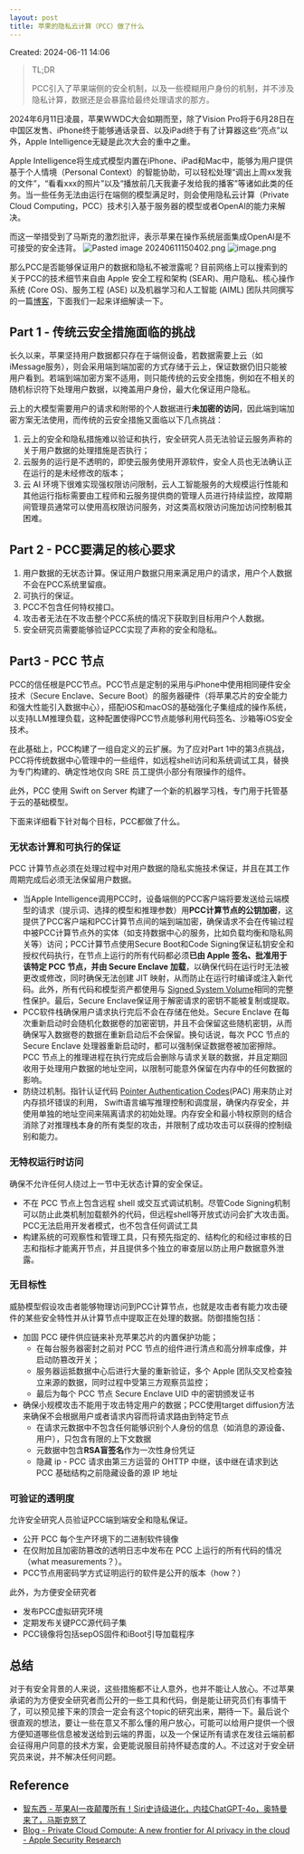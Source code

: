 ```yaml
---
layout: post
title: 苹果的隐私云计算（PCC）做了什么
---
```


Created: 2024-06-11 14:06
> TL;DR
> 
> PCC引入了苹果端侧的安全机制，以及一些模糊用户身份的机制，并不涉及隐私计算，数据还是会暴露给最终处理请求的那方。

2024年6月11日凌晨，苹果WWDC大会如期而至，除了Vision Pro将于6月28日在中国区发售、iPhone终于能够通话录音、以及iPad终于有了计算器这些“亮点”以外，Apple Intelligence无疑是此次大会的重中之重。

Apple Intelligence将生成式模型内置在iPhone、iPad和Mac中，能够为用户提供基于个人情境（Personal Context）的智能协助，可以轻松处理“调出上周xx发我的文件”，“看看xxx的照片”以及“播放前几天我妻子发给我的播客”等诸如此类的任务。当一些任务无法由运行在端侧的模型满足时，则会使用隐私云计算（Private Cloud Computing，PCC）技术引入基于服务器的模型或者OpenAI的能力来解决。

而这一举措受到了马斯克的激烈批评，表示苹果在操作系统层面集成OpenAI是不可接受的安全违背。
![Pasted image 20240611150402.png](https://s2.loli.net/2024/06/13/Dk5inujWVEhC3ZB.png)
![image.png](https://s2.loli.net/2024/06/13/r6f1DinhTdZuIBU.png)

那么PCC是否能够保证用户的数据和隐私不被泄露呢？目前网络上可以搜索到的关于PCC的技术细节来自由 Apple 安全工程和架构 (SEAR)、用户隐私、核心操作系统 (Core OS)、服务工程 (ASE) 以及机器学习和人工智能 (AIML) 团队共同撰写的一篇[博客](https://security.apple.com/blog/private-cloud-compute/)，下面我们一起来详细解读一下。

## Part 1 - 传统云安全措施面临的挑战
长久以来，苹果坚持用户数据都只存在于端侧设备，若数据需要上云（如iMessage服务），则会采用端到端加密的方式存储于云上，保证数据仍旧只能被用户看到。若端到端加密方案不适用，则只能传统的云安全措施，例如在不相关的随机标识符下处理用户数据，以掩盖用户身份，最大化保证用户隐私。

云上的大模型需要用户的请求和附带的个人数据进行**未加密的访问**，因此端到端加密方案无法使用，而传统的云安全措施又面临以下几点挑战：

1. 云上的安全和隐私措施难以验证和执行，安全研究人员无法验证云服务声称的关于用户数据的处理措施是否执行；
2. 云服务的运行是不透明的，即使云服务使用开源软件，安全人员也无法确认正在运行的是未经修改的版本；
3. 云 AI 环境下很难实现强权限访问限制，云人工智能服务的大规模运行性能和其他运行指标需要由工程师和云服务提供商的管理人员进行持续监控，故障期间管理员通常可以使用高权限访问服务，对这类高权限访问施加访问控制极其困难。

## Part 2 - PCC要满足的核心要求
1. 用户数据的无状态计算。保证用户数据只用来满足用户的请求，用户个人数据不会在PCC系统里留痕。
2. 可执行的保证。
3. PCC不包含任何特权接口。
4. 攻击者无法在不攻击整个PCC系统的情况下获取到目标用户个人数据。
5. 安全研究员需要能够验证PCC实现了声称的安全和隐私。

## Part3 - PCC 节点
PCC的信任根是PCC节点。PCC节点是定制的采用与iPhone中使用相同硬件安全技术（Secure Enclave、Secure Boot）的服务器硬件（将苹果芯片的安全能力和强大性能引入数据中心），搭配iOS和macOS的基础强化子集组成的操作系统，以支持LLM推理负载，这种配置使得PCC节点能够利用代码签名、沙箱等iOS安全技术。

在此基础上，PCC构建了一组自定义的云扩展。为了应对Part 1中的第3点挑战，PCC将传统数据中心管理中的一些组件，如远程shell访问和系统调试工具，替换为专门构建的、确定性地仅向 SRE 员工提供小部分有限操作的组件。

此外，PCC 使用 Swift on Server 构建了一个新的机器学习栈，专门用于托管基于云的基础模型。

下面来详细看下针对每个目标，PCC都做了什么。

### 无状态计算和可执行的保证
PCC 计算节点必须在处理过程中对用户数据的隐私实施技术保证，并且在其工作周期完成后必须无法保留用户数据。
- 当Apple Intelligence调用PCC时，设备端侧的PCC客户端将要发送给云端模型的请求（提示词、选择的模型和推理参数）用**PCC计算节点的公钥加密**，这提供了PCC客户端和PCC计算节点间的端到端加密，确保请求不会在传输过程中被PCC计算节点外的实体（如支持数据中心的服务，比如负载均衡和隐私网关等）访问；PCC计算节点使用Secure Boot和Code Signing保证私钥安全和授权代码执行，在节点上运行的所有代码都必须**已由 Apple 签名、批准用于该特定 PCC 节点，并由 Secure Enclave 加载**，以确保代码在运行时无法被更改或修改，同时确保无法创建 JIT 映射，从而防止在运行时编译或注入新代码。此外，所有代码和模型资产都使用与 [Signed System Volume](https://support.apple.com/guide/security/signed-system-volume-security-secd698747c9/web)相同的完整性保护。最后，Secure Enclave保证用于解密请求的密钥不能被复制或提取。
- PCC软件栈确保用户请求执行完后不会在存储在他处。Secure Enclave 在每次重新启动时会随机化数据卷的加密密钥，并且不会保留这些随机密钥，从而确保写入数据卷的数据在重新启动后不会保留。换句话说，每次 PCC 节点的 Secure Enclave 处理器重新启动时，都可以强制保证数据卷被加密擦除。 PCC 节点上的推理进程在执行完成后会删除与请求关联的数据，并且定期回收用于处理用户数据的地址空间，以限制可能意外保留在内存中的任何数据的影响。
- 防绕过机制。指针认证代码 [Pointer Authentication Codes](https://support.apple.com/guide/security/operating-system-integrity-sec8b776536b/1/web/1#sec0167b469d)(PAC) 用来防止对内存损坏错误的利用， Swift语言编写推理控制和调度层，确保内存安全，并使用单独的地址空间来隔离请求的初始处理。内存安全和最小特权原则的结合消除了对推理栈本身的所有类型的攻击，并限制了成功攻击可以获得的控制级别和能力。

### 无特权运行时访问
确保不允许任何人绕过上一节中无状态计算的安全保证。
- 不在 PCC 节点上包含远程 shell 或交互式调试机制。尽管Code Signing机制可以防止此类机制加载额外的代码，但远程shell等开放式访问会扩大攻击面。PCC无法启用开发者模式，也不包含任何调试工具
- 构建系统的可观察性和管理工具，只有预先指定的、结构化的和经过审核的日志和指标才能离开节点，并且提供多个独立的审查层以防止用户数据意外泄露。

### 无目标性
威胁模型假设攻击者能够物理访问到PCC计算节点，也就是攻击者有能力攻击硬件的某些安全特性并从计算节点中提取正在处理的数据。防御措施包括：
- 加固 PCC 硬件供应链来补充苹果芯片的内置保护功能；
	- 在每台服务器密封之前对 PCC 节点的组件进行清点和高分辨率成像，并启动防篡改开关；
	- 服务器运抵数据中心后进行大量的重新验证，多个 Apple 团队交叉检查独立来源的数据，同时过程中受第三方观察员监控；
	- 最后为每个 PCC 节点 Secure Enclave UID 中的密钥颁发证书
- 确保小规模攻击不能用于攻击特定用户的数据；PCC使用target diffusion方法来确保不会根据用户或者请求内容而将请求路由到特定节点
	- 在请求元数据中不包含任何能够识别个人身份的信息（如消息的源设备、用户），只包含有限的上下文数据
	- 元数据中包含**RSA盲签名**作为一次性身份凭证
	- 隐藏 ip - PCC 请求由第三方运营的 OHTTP 中继，该中继在请求到达 PCC 基础结构之前隐藏设备的源 IP 地址

### 可验证的透明度
允许安全研究人员验证PCC端到端安全和隐私保证。
- 公开 PCC 每个生产环境下的二进制软件镜像
- 在仅附加且加密防篡改的透明日志中发布在 PCC 上运行的所有代码的情况（what measurements？）。
- PCC节点用密码学方式证明运行的软件是公开的版本（how？）

此外，为方便安全研究者
- 发布PCC虚拟研究环境
- 定期发布关键PCC源代码子集
- PCC镜像将包括sepOS固件和iBoot引导加载程序

## 总结
对于有安全背景的人来说，这些措施都不让人意外，也并不能让人放心。不过苹果承诺的为方便安全研究者而公开的一些工具和代码，倒是能让研究员们有事情干了，可以预见接下来的顶会一定会有这个topic的研究出来，期待一下。最后说个很直观的想法，要让一些在意又不那么懂的用户放心，可能可以给用户提供一个很方便知道哪些信息被发送给到云端的界面，以及一个保证所有请求在发往云端前都会征得用户同意的技术方案，会更能说服目前持怀疑态度的人。不过这对于安全研究员来说，并不解决任何问题。

## Reference
- [智东西 - 苹果AI一夜颠覆所有！Siri史诗级进化，内挂ChatGPT-4o，奥特曼来了，马斯克怒了](https://mp.weixin.qq.com/s/OswemHVWeqCqTrQGT8cA_g)
- [Blog - Private Cloud Compute: A new frontier for AI privacy in the cloud - Apple Security Research](https://security.apple.com/blog/private-cloud-compute/)